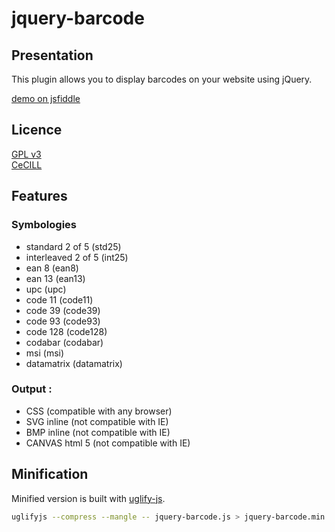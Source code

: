 # jquery-barcode

## Presentation

This plugin allows you to display barcodes on your website using jQuery.

[demo on jsfiddle](https://jsfiddle.net/gh/get/jquery/3.0/jbdemonte/barcode/tree/master/jquery/demo)

## Licence

[GPL v3](http://www.gnu.org/licenses/gpl.html)  
[CeCILL](http://www.cecill.info/licences/Licence_CeCILL_V2-fr.html)

## Features

### Symbologies
 - standard 2 of 5 (std25)
 - interleaved 2 of 5 (int25)
 - ean 8 (ean8)
 - ean 13 (ean13)
 - upc (upc)
 - code 11 (code11)
 - code 39 (code39)
 - code 93 (code93)
 - code 128 (code128)  
 - codabar (codabar)
 - msi (msi)
 - datamatrix (datamatrix)
  
### Output : 
 - CSS (compatible with any browser)
 - SVG inline (not compatible with IE)
 - BMP inline (not compatible with IE)      
 - CANVAS html 5 (not compatible with IE)
 
## Minification

Minified version is built with [uglify-js](https://www.npmjs.com/package/uglify-js).
```bash
uglifyjs --compress --mangle -- jquery-barcode.js > jquery-barcode.min.js
```
